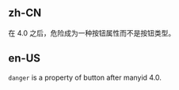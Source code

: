 ## zh-CN

在 4.0 之后，危险成为一种按钮属性而不是按钮类型。

## en-US

`danger` is a property of button after manyid 4.0.
